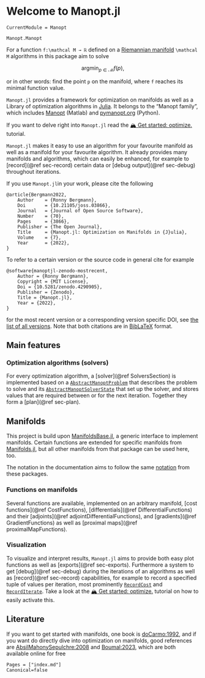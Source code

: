 # Welcome to Manopt.jl

```@meta
CurrentModule = Manopt
```

```@docs
Manopt.Manopt
```

For a function ``f:\mathcal M → ℝ`` defined on a [Riemannian manifold](https://en.wikipedia.org/wiki/Riemannian_manifold) ``\mathcal M`` algorithms in this package aim to solve

```math
\operatorname*{argmin}_{p ∈ \mathcal M} f(p),
```

or in other words: find the point ``p`` on the manifold, where ``f`` reaches its minimal function value.

`Manopt.jl` provides a framework for optimization on manifolds as well as a Library of optimization algorithms in [Julia](https://julialang.org).
It belongs to the “Manopt family”, which includes [Manopt](https://manopt.org) (Matlab) and [pymanopt.org](https://www.pymanopt.org/) (Python).

If you want to delve right into `Manopt.jl` read the
[🏔️ Get started: optimize.](tutorials/Optimize.md) tutorial.

`Manopt.jl` makes it easy to use an algorithm for your favourite
manifold as well as a manifold for your favourite algorithm. It already provides
many manifolds and algorithms, which can easily be enhanced, for example to
[record](@ref sec-record) certain data or
[debug output](@ref sec-debug) throughout iterations.

If you use `Manopt.jl`in your work, please cite the following

```biblatex
@article{Bergmann2022,
    Author    = {Ronny Bergmann},
    Doi       = {10.21105/joss.03866},
    Journal   = {Journal of Open Source Software},
    Number    = {70},
    Pages     = {3866},
    Publisher = {The Open Journal},
    Title     = {Manopt.jl: Optimization on Manifolds in {J}ulia},
    Volume    = {7},
    Year      = {2022},
}
```

To refer to a certain version or the source code in general cite for example

```biblatex
@software{manoptjl-zenodo-mostrecent,
    Author = {Ronny Bergmann},
    Copyright = {MIT License},
    Doi = {10.5281/zenodo.4290905},
    Publisher = {Zenodo},
    Title = {Manopt.jl},
    Year = {2022},
}
```

for the most recent version or a corresponding version specific DOI, see [the list of all versions](https://zenodo.org/search?page=1&size=20&q=conceptrecid:%224290905%22&sort=-version&all_versions=True).
Note that both citations are in [BibLaTeX](https://ctan.org/pkg/biblatex) format.

## Main features

### Optimization algorithms (solvers)

For every optimization algorithm, a [solver](@ref SolversSection) is implemented based on a [`AbstractManoptProblem`](@ref) that describes the problem to solve and its [`AbstractManoptSolverState`](@ref) that set up the solver, and stores values that are required between or for the next iteration.
Together they form a [plan](@ref sec-plan).

## Manifolds

This project is build upon [ManifoldsBase.jl](https://juliamanifolds.github.io/ManifoldsBase.jl/stable/), a generic interface to implement manifolds. Certain functions are extended for specific manifolds from [Manifolds.jl](https://juliamanifolds.github.io/Manifolds.jl/stable/), but all other manifolds from that package can be used here, too.

The notation in the documentation aims to follow the same [notation](https://juliamanifolds.github.io/Manifolds.jl/stable/misc/notation.html) from these packages.

### Functions on manifolds

Several functions are available, implemented on an arbitrary manifold, [cost functions](@ref CostFunctions), [differentials](@ref DifferentialFunctions) and their [adjoints](@ref adjointDifferentialFunctions), and [gradients](@ref GradientFunctions) as well as [proximal maps](@ref proximalMapFunctions).

### Visualization

To visualize and interpret results, `Manopt.jl` aims to provide both easy plot functions as well as [exports](@ref sec-exports). Furthermore a system to get [debug](@ref sec-debug) during the iterations of an algorithms as well as [record](@ref sec-record) capabilities, for example to record a specified tuple of values per iteration, most prominently [`RecordCost`](@ref) and
[`RecordIterate`](@ref). Take a look at the [🏔️ Get started: optimize.](tutorials/Optimize.md) tutorial on how to easily activate this.

## Literature

If you want to get started with manifolds, one book is [doCarmo:1992](@cite),
and if you want do directly dive into optimization on manifolds, good references are
[AbsilMahonySepulchre:2008](@cite) and [Boumal:2023](@cite),
which are both available online for free

```@bibliography
Pages = ["index.md"]
Canonical=false
```